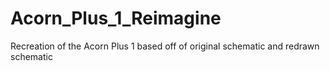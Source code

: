# Acorn_Plus_1_Reimagine
Recreation of the Acorn Plus 1 based off of original schematic and redrawn schematic
